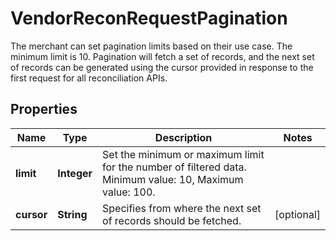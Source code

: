 

# VendorReconRequestPagination

The merchant can set pagination limits based on their use case. The minimum limit is 10. Pagination will fetch a set of records, and the next set of records can be generated using the cursor provided in response to the first request for all reconciliation APIs.

## Properties

| Name | Type | Description | Notes |
|------------ | ------------- | ------------- | -------------|
|**limit** | **Integer** | Set the minimum or maximum limit for the number of filtered data. Minimum value: 10, Maximum value: 100. |  |
|**cursor** | **String** | Specifies from where the next set of records should be fetched. |  [optional] |



